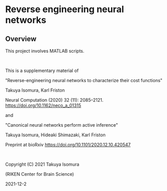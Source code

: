 # Reverse engineering neural networks

## Overview

This project involves MATLAB scripts.

<br>

This is a supplementary material of

"Reverse-engineering neural networks to characterize their cost functions"

Takuya Isomura, Karl Friston

Neural Computation (2020) 32 (11): 2085–2121. https://doi.org/10.1162/neco_a_01315

and

"Canonical neural networks perform active inference"

Takuya Isomura, Hideaki Shimazaki, Karl Friston

Preprint at bioRxiv https://doi.org/10.1101/2020.12.10.420547

<br>

Copyright (C) 2021 Takuya Isomura

(RIKEN Center for Brain Science)


2021-12-2

